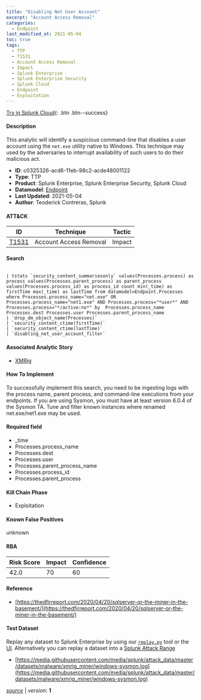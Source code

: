 ```yaml
---
title: "Disabling Net User Account"
excerpt: "Account Access Removal"
categories:
  - Endpoint
last_modified_at: 2021-05-04
toc: true
tags:
  - TTP
  - T1531
  - Account Access Removal
  - Impact
  - Splunk Enterprise
  - Splunk Enterprise Security
  - Splunk Cloud
  - Endpoint
  - Exploitation
---
```




[Try in Splunk Cloud](#https://www.splunk.com/en_us/software/splunk-cloud-platform.html){: .btn .btn--success}

#### Description

This analytic will identify a suspicious command-line that disables a user account using the `net.exe` utility native to Windows. This technique may used by the adversaries to interrupt availability of such users to do their malicious act.

- **ID**: c0325326-acd6-11eb-98c2-acde48001122
- **Type**: TTP
- **Product**: Splunk Enterprise, Splunk Enterprise Security, Splunk Cloud
- **Datamodel**: [Endpoint](https://docs.splunk.com/Documentation/CIM/latest/User/Endpoint)
- **Last Updated**: 2021-05-04
- **Author**: Teoderick Contreras, Splunk


#### ATT&CK

| ID          | Technique   | Tactic       |
| ----------- | ----------- |--------------|
| [T1531](https://attack.mitre.org/techniques/T1531/) | Account Access Removal | Impact |


#### Search

```

| tstats `security_content_summariesonly` values(Processes.process) as process values(Processes.parent_process) as parent_process values(Processes.process_id) as process_id count min(_time) as firstTime max(_time) as lastTime from datamodel=Endpoint.Processes where Processes.process_name="net.exe" OR Processes.process_name="net1.exe" AND Processes.process="*user*" AND Processes.process="*/active:no*" by  Processes.process_name Processes.dest Processes.user Processes.parent_process_name 
| `drop_dm_object_name(Processes)` 
| `security_content_ctime(firstTime)` 
| `security_content_ctime(lastTime)` 
| `disabling_net_user_account_filter`
```

#### Associated Analytic Story
* [XMRig](/stories/xmrig)


#### How To Implement
To successfully implement this search, you need to be ingesting logs with the process name, parent process, and command-line executions from your endpoints. If you are using Sysmon, you must have at least version 6.0.4 of the Sysmon TA. Tune and filter known instances where renamed net.exe/net1.exe may be used.

#### Required field
* _time
* Processes.process_name
* Processes.dest
* Processes.user
* Processes.parent_process_name
* Processes.process_id
* Processes.parent_process


#### Kill Chain Phase
* Exploitation


#### Known False Positives
unknown



#### RBA

| Risk Score  | Impact      | Confidence   |
| ----------- | ----------- |--------------|
| 42.0 | 70 | 60 |



#### Reference

* [https://thedfirreport.com/2020/04/20/sqlserver-or-the-miner-in-the-basement/](https://thedfirreport.com/2020/04/20/sqlserver-or-the-miner-in-the-basement/)



#### Test Dataset
Replay any dataset to Splunk Enterprise by using our [`replay.py`](https://github.com/splunk/attack_data#using-replaypy) tool or the [UI](https://github.com/splunk/attack_data#using-ui).
Alternatively you can replay a dataset into a [Splunk Attack Range](https://github.com/splunk/attack_range#replay-dumps-into-attack-range-splunk-server)

* [https://media.githubusercontent.com/media/splunk/attack_data/master/datasets/malware/xmrig_miner/windows-sysmon.log](https://media.githubusercontent.com/media/splunk/attack_data/master/datasets/malware/xmrig_miner/windows-sysmon.log)



[*source*](https://github.com/splunk/security_content/tree/develop/detections/endpoint/disabling_net_user_account.yml) \| *version*: **1**